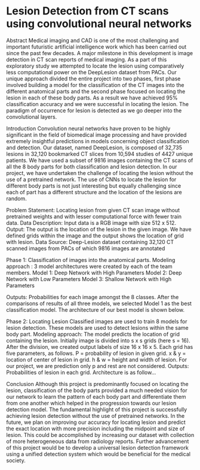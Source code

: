# Lesion Detection from CT scans using convolutional neural networks

Abstract
Medical imaging and CAD is one of the most challenging and important futuristic artificial intelligence work which has been carried out since the past few decades. A major milestone in this development is image detection in CT scan reports of medical imaging. As a part of this exploratory study we attempted to locate the lesion using comparatively less computational power on the DeepLesion dataset from PACs. Our unique approach divided the entire project into two phases, first phase involved building a model for the classification of the CT images into the different anatomical parts and the second phase focused on locating the lesion in each of these body parts. As a result we have achieved 95% classification accuracy and we were successful in locating the lesion. The paradigm of occurrence for lesion is detected as we go deeper into the convolutional layers.

Introduction
Convolution neural networks have proven to be highly significant in the field of biomedical image processing and have provided extremely insightful predictions in models concerning object classification and detection.
Our dataset, named DeepLesion, is composed of 32,735 lesions in 32,120 bookmarked CT slices from 10,594 studies of 4427 unique patients. We have used a subset of 9816 images containing the CT scans of all the 8 body parts for both classification and lesion detection.
In our project, we have undertaken the challenge of locating the lesion without the use of a pretrained network.
The use of CNNs to locate the lesion for different body parts is not just interesting but equally challenging since each of part has a different structure and the location of the lesions are random.

Problem Statement: Locating lesion from given CT scan image without pretrained weights and with lesser computational force with fewer train data.
Data Description: Input data is a RGB image with size 512 x 512.
Output: The output is the location of the lesion in the given image. We have defined grids within the image and the output shows the location of grid with lesion. 
Data Source: Deep-Lesion dataset containing 32,120 CT scanned images from PACs of which 9816 images are annotated

Phase 1: Classification of images into the anatomical parts. 
Modeling approach : 3 model architectures were created by each of the team members.
Model 1: Deep Network with High Parameters
Model 2: Deep Network with Low Parameters
Model 3: Shallow Network with High Parameters

Outputs: Probabilities for each image amongst the 8 classes.
After the comparisons of results of all three models, we selected Model 1 as the best classification model. The architecture of our best model is shown below.

Phase 2: Locating Lesion
Classified images are used to train 8 models for lesion detection.
These models are used to detect lesions within the same body part.
Modeling approach: The model predicts the location of grid containing the lesion.
Initially image is divided into s x s grids (here s = 16).
After the division, we created output labels of size 16 x 16 x 5.
Each grid has five parameters, as follows.
P = probability of lesion in given grid.
x & y = location of center of lesion in grid.
h & w = height and width of lesion.
For our project, we are prediction only p and rest are not considered.
Outputs: Probabilities of lesion in each grid.
Architecture is as follow...

Conclusion
Although this project is predominantly focused on locating the lesion, classification of the body parts provided a much needed vision for our network to learn the pattern of each body part and differentiate them from one another which helped in the progression towards our lesion detection model. The fundamental highlight of this project is successfully achieving lesion detection without the use of pretrained networks. 
In the future, we plan on improving our accuracy for locating lesion and predict the exact location with more precision including the midpoint and size of lesion. This could be accomplished by increasing our dataset with collection of more heterogeneous data from radiology reports. Further advancement of this project would be to develop a universal lesion detection framework using a unified detection system which would be beneficial for the medical society.

